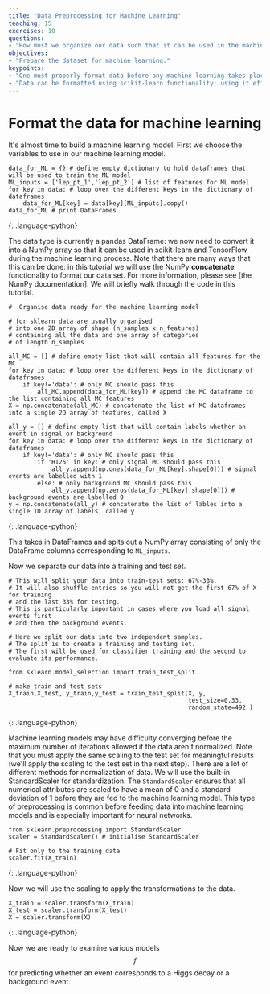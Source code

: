 ```yaml
---
title: "Data Preprocessing for Machine Learning"
teaching: 15
exercises: 10
questions:
- "How must we organize our data such that it can be used in the machine learning libraries?"
objectives:
- "Prepare the dataset for machine learning."
keypoints:
- "One must properly format data before any machine learning takes place."
- "Data can be formatted using scikit-learn functionality; using it effectively may take time to master."
---
```


# Format the data for machine learning

It's almost time to build a machine learning model! First we choose the variables to use in our machine learning model.

~~~
data_for_ML = {} # define empty dictionary to hold dataframes that will be used to train the ML model
ML_inputs = ['lep_pt_1','lep_pt_2'] # list of features for ML model
for key in data: # loop over the different keys in the dictionary of dataframes
    data_for_ML[key] = data[key][ML_inputs].copy()
data_for_ML # print DataFrames
~~~
{: .language-python}

 The data type is currently a pandas DataFrame: we now need to convert it into a NumPy array so that it can be used in scikit-learn and TensorFlow during the machine learning process. Note that there are many ways that this can be done: in this tutorial we will use the NumPy **concatenate** functionality to format our data set. For more information, please see [the NumPy documentation]. We will briefly walk through the code in this tutorial.

~~~
#  Organise data ready for the machine learning model

# for sklearn data are usually organised
# into one 2D array of shape (n_samples x n_features)
# containing all the data and one array of categories 
# of length n_samples

all_MC = [] # define empty list that will contain all features for the MC
for key in data: # loop over the different keys in the dictionary of dataframes
    if key!='data': # only MC should pass this
        all_MC.append(data_for_ML[key]) # append the MC dataframe to the list containing all MC features
X = np.concatenate(all_MC) # concatenate the list of MC dataframes into a single 2D array of features, called X

all_y = [] # define empty list that will contain labels whether an event in signal or background
for key in data: # loop over the different keys in the dictionary of dataframes
    if key!='data': # only MC should pass this
        if 'H125' in key: # only signal MC should pass this
            all_y.append(np.ones(data_for_ML[key].shape[0])) # signal events are labelled with 1
        else: # only background MC should pass this
            all_y.append(np.zeros(data_for_ML[key].shape[0])) # background events are labelled 0
y = np.concatenate(all_y) # concatenate the list of lables into a single 1D array of labels, called y
~~~
{: .language-python}

This takes in DataFrames and spits out a NumPy array consisting of only the DataFrame columns corresponding to `ML_inputs`. 

Now we separate our data into a training and test set.

~~~
# This will split your data into train-test sets: 67%-33%. 
# It will also shuffle entries so you will not get the first 67% of X for training 
# and the last 33% for testing. 
# This is particularly important in cases where you load all signal events first 
# and then the background events.

# Here we split our data into two independent samples. 
# The split is to create a training and testing set. 
# The first will be used for classifier training and the second to evaluate its performance.

from sklearn.model_selection import train_test_split

# make train and test sets
X_train,X_test, y_train,y_test = train_test_split(X, y, 
                                                  test_size=0.33, 
                                                  random_state=492 )
~~~
{: .language-python}

Machine learning models may have difficulty converging before the maximum number of iterations allowed if the data aren't normalized. Note that you must apply the same scaling to the test set for meaningful results (we'll apply the scaling to the test set in the next step). There are a lot of different methods for normalization of data. We will use the built-in StandardScaler for standardization. The `StandardScaler` ensures that all numerical attributes are scaled to have a mean of 0 and a standard deviation of 1 before they are fed to the machine learning model. This type of preprocessing is common before feeding data into machine learning models and is especially important for neural networks.

~~~
from sklearn.preprocessing import StandardScaler
scaler = StandardScaler() # initialise StandardScaler

# Fit only to the training data
scaler.fit(X_train)
~~~
{: .language-python}

Now we will use the scaling to apply the transformations to the data. 

~~~
X_train = scaler.transform(X_train)
X_test = scaler.transform(X_test)
X = scaler.transform(X)
~~~
{: .language-python}


Now we are ready to examine various models $$f$$ for predicting whether an event corresponds to a Higgs decay or a background event.
